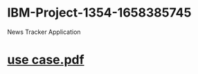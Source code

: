 # IBM-Project-1354-1658385745
News Tracker Application
# [use case.pdf](https://github.com/IBM-EPBL/IBM-Project-1354-1658385745/files/9794618/use.case.pdf)
